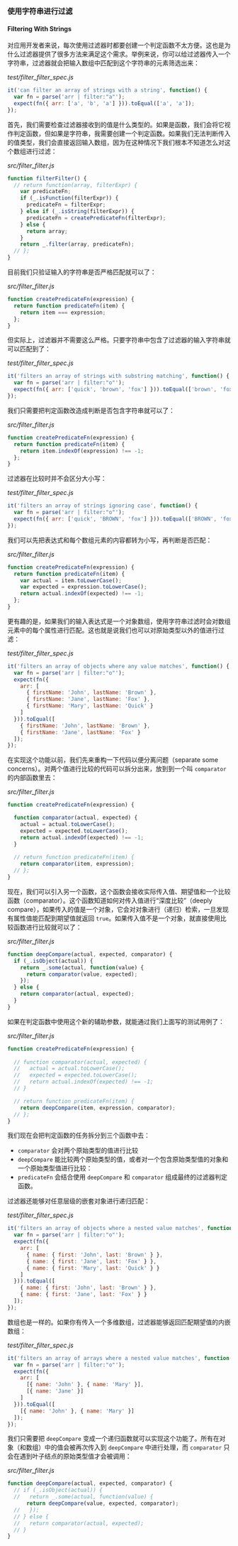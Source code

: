 ### 使用字符串进行过滤
#### Filtering With Strings

对应用开发者来说，每次使用过滤器时都要创建一个判定函数不太方便。这也是为什么过滤器提供了很多方法来满足这个需求。举例来说，你可以给过滤器传入一个字符串，过滤器就会把输入数组中匹配到这个字符串的元素筛选出来：

_test/filter_filter_spec.js_

```js
it('can filter an array of strings with a string', function() {
  var fn = parse('arr | filter:"a"');
  expect(fn({ arr: ['a', 'b', 'a'] })).toEqual(['a', 'a']);
});
```

首先，我们需要检查过滤器接收到的值是什么类型的。如果是函数，我们会将它视作判定函数，但如果是字符串，我需要创建一个判定函数。如果我们无法判断传入的值类型，我们会直接返回输入数组，因为在这种情况下我们根本不知道怎么对这个数组进行过滤：

_src/filter_filter.js_

```js
function filterFilter() {
  // return function(array, filterExpr) {
    var predicateFn;
    if (_.isFunction(filterExpr)) {
      predicateFn = filterExpr;
    } else if (_.isString(filterExpr)) {
      predicateFn = createPredicateFn(filterExpr);
    } else {
      return array;
    }
    return _.filter(array, predicateFn);
  // };
}
```

目前我们只验证输入的字符串是否严格匹配就可以了：

_src/filter_filter.js_

```js
function createPredicateFn(expression) {
  return function predicateFn(item) {
    return item === expression;
  };
}
```

但实际上，过滤器并不需要这么严格。只要字符串中包含了过滤器的输入字符串就可以匹配到了：

_test/filter_filter_spec.js_

```js
it('filters an array of strings with substring matching', function() {
  var fn = parse('arr | filter:"o"');
  expect(fn({ arr: ['quick', 'brown', 'fox'] })).toEqual(['brown', 'fox']);
});
```

我们只需要把判定函数改造成判断是否包含字符串就可以了：

_src/filter_filter.js_

```js
function createPredicateFn(expression) {
  return function predicateFn(item) {
    return item.indexOf(expression) !== -1;
  };
}
```

过滤器在比较时并不会区分大小写：

_test/filter_filter_spec.js_

```js
it('filters an array of strings ignoring case', function() {
  var fn = parse('arr | filter:"o"');
  expect(fn({ arr: ['quick', 'BROWN', 'fox'] })).toEqual(['BROWN', 'fox']);
});
```

我们可以先把表达式和每个数组元素的内容都转为小写，再判断是否匹配：

_src/filter_filter.js_

```js
function createPredicateFn(expression) {
  return function predicateFn(item) {
    var actual = item.toLowerCase();
    var expected = expression.toLowerCase();
    return actual.indexOf(expected) !== -1;
  };
}
```

更有趣的是，如果我们的输入表达式是一个对象数组，使用字符串过滤时会对数组元素中的每个属性进行匹配。这也就是说我们也可以对原始类型以外的值进行过滤：

_test/filter_filter_spec.js_

```js
it('filters an array of objects where any value matches', function() {
  var fn = parse('arr | filter:"o"');
  expect(fn({
    arr: [
      { firstName: 'John', lastName: 'Brown' },
      { firstName: 'Jane', lastName: 'Fox' },
      { firstName: 'Mary', lastName: 'Quick' }
    ]
  })).toEqual([
    { firstName: 'John', lastName: 'Brown' },
    { firstName: 'Jane', lastName: 'Fox' }
  ]);
});
```

在实现这个功能以前，我们先来重构一下代码以便分离问题（separate some concerns）。对两个值进行比较的代码可以拆分出来，放到到一个叫 `comparator` 的内部函数里去：

_src/filter_filter.js_

```js
function createPredicateFn(expression) {

  function comparator(actual, expected) {
    actual = actual.toLowerCase();
    expected = expected.toLowerCase();
    return actual.indexOf(expected) !== -1;
  }
  
  // return function predicateFn(item) {
    return comparator(item, expression);
  // };
}
```

现在，我们可以引入另一个函数，这个函数会接收实际传入值、期望值和一个比较函数（comparator）。这个函数知道如何对传入值进行“深度比较”（deeply compare），如果传入的值是一个对象，它会对对象进行（递归）检索，一旦发现有属性值能匹配到期望值就返回 `true`。如果传入值不是一个对象，就直接使用比较函数进行比较就可以了：

_src/filter_filter.js_

```js
function deepCompare(actual, expected, comparator) {
  if (_.isObject(actual)) {
    return _.some(actual, function(value) {
      return comparator(value, expected);
    });
  } else {
    return comparator(actual, expected);
  }
}
```

如果在判定函数中使用这个新的辅助参数，就能通过我们上面写的测试用例了：

_src/filter_filter.js_

```js
function createPredicateFn(expression) {
  
  // function comparator(actual, expected) {
  //   actual = actual.toLowerCase();
  //   expected = expected.toLowerCase();
  //   return actual.indexOf(expected) !== -1;
  // }

  // return function predicateFn(item) {
    return deepCompare(item, expression, comparator);
  // };
}
```

我们现在会把判定函数的任务拆分到三个函数中去：

- `comparator` 会对两个原始类型的值进行比较
- `deepCompare` 能比较两个原始类型的值，或者对一个包含原始类型值的对象和一个原始类型值进行比较：
- `predicateFn` 会结合使用 `deepCompare` 和 `comparator` 组成最终的过滤器判定函数。

过滤器还能够对任意层级的嵌套对象进行递归匹配：

_test/filter_filter_spec.js_

```js
it('filters an array of objects where a nested value matches', function() {
  var fn = parse('arr | filter:"o"');
  expect(fn({
    arr: [
      { name: { first: 'John', last: 'Brown' } },
      { name: { first: 'Jane', last: 'Fox' } },
      { name: { first: 'Mary', last: 'Quick' } }
    ]
  })).toEqual([
    { name: { first: 'John', last: 'Brown' } },
    { name: { first: 'Jane', last: 'Fox' } }
  ]);
});

```

数组也是一样的。如果你有传入一个多维数组，过滤器能够返回匹配期望值的内嵌数组：

_test/filter_filter_spec.js_

```js
it('filters an array of arrays where a nested value matches', function() {
  var fn = parse('arr | filter:"o"');
  expect(fn({
    arr: [
      [{ name: 'John' }, { name: 'Mary' }],
      [{ name: 'Jane' }]
    ]
  })).toEqual([
    [{ name: 'John' }, { name: 'Mary' }]
  ]);
});
```

我们只需要把 `deepCompare` 变成一个递归函数就可以实现这个功能了。所有在对象（和数组）中的值会被再次传入到 `deepCompare` 中进行处理，而 `comparator` 只会在遇到叶子结点的原始类型值才会被调用：

_src/filter_filter.js_

```js
function deepCompare(actual, expected, comparator) {
  // if (_.isObject(actual)) {
  //   return _.some(actual, function(value) {
      return deepCompare(value, expected, comparator);
  //   });
  // } else {
  //   return comparator(actual, expected);
  // }
}
```